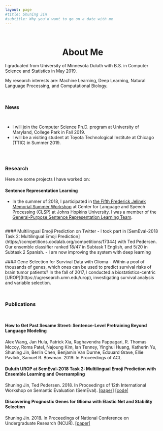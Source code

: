 ```yaml
---
layout: page
#title: Shuning Jin
#subtitle: Why you'd want to go on a date with me
---
```

<div style="height:1em"> </div>
<h1 style="text-align:center;">About Me</h1>

<p class="about-text">
<span class="fa fa-graduation-cap about-icon"></span>
I graduated from University of Minnesota Duluth with B.S. in Computer Science and Statistics in May 2019.
</p>

<p class="about-text">
<span class="fa fa-heart about-icon"></span>
My research interests are: Machine Learning, Deep Learning, Natural Language Processing, and Computational Biology.
</p>

<!--
<p class="about-text">
<span class="fa fa-globe about-icon"></span>
I am from <a href="https://en.wikipedia.org/wiki/Wenzhou">Wenzhou</a>, China.
My Chinese name is <img src="/img/my_chinese_name.png" alt="" style="height:30px;margin-bottom:10px;">.
</p>
-->
<!--<span style="font-family:STKaiti;font-weight:bold;">  </span>. -->


<div style="height:1em"> </div>

### News

<div style="height:1em"> </div>

- I will join the Computer Science Ph.D. program at University of Maryland, College Park in Fall 2019.
- I will be a visiting student at Toyota Technological Institute at Chicago (TTIC) in Summer 2019.

<div style="height:2em"> </div>

### Research

Here are some projects I have worked on:

#### Sentence Representation Learning
- In the summer of 2018, I participated in [the Fifth Frederick Jelinek Memorial Summer Workshop](https://www.clsp.jhu.edu/workshops/18-workshop/) at Center for Language and Speech Processing (CLSP) at Johns Hopkins University. I was a member of the [General-Purpose Sentence Representation Learning Team](https://jsalt18-sentence-repl.github.io).

<div style="height:1em"> </div>
#### Multilingual Emoji Prediction on Twitter
- I took part in [SemEval-2018 Task 2: Multilingual Emoji Prediction](https://competitions.codalab.org/competitions/17344) with Ted Pedersen. Our ensemble classifier ranked 18/47 in Subtask 1 English, and 5/20 in Subtask 2 Spanish.
- I am now improving the system with deep learning <span class="fa fa-magic"> </span>

<div style="height:1em"> </div>
#### Gene Selection for Survival Data with Glioma
- Within a pool of thousands of genes, which ones can be used to predict survival risks of brain tumor patients? In the fall of 2017, I conducted a biostatistics-centric [UROP](https://ugresearch.umn.edu/urop), investigating survival analysis and variable selection.

<div style="height:2em"> </div>

### Publications
<div style="height:1em"> </div>

<!--
#### Looking for ELMo's friends: Sentence-Level Pretraining Beyond Language Modeling
Samuel R. Bowman, Ellie Pavlick, Edouard Grave, Benjamin Van Durme, Alex Wang, Jan Hula, Patrick Xia, Raghavendra Pappagari, R. Thomas McCoy, Roma Patel, Najoung Kim, Ian Tenney, Yinghui Huang, Katherin Yu, Shuning Jin, Berlin Chen. 2018.
arXiv preprint.
[[paper]](https://arxiv.org/pdf/1812.10860.pdf)
[[code]](https://github.com/jsalt18-sentence-repl/jiant)
-->

#### How to Get Past Sesame Street: Sentence-Level Pretraining Beyond Language Modeling
Alex Wang, Jan Hula, Patrick Xia, Raghavendra Pappagari, R. Thomas Mccoy, Roma Patel, Najoung Kim, Ian Tenney, Yinghui Huang, Katherin Yu, Shuning Jin, Berlin Chen, Benjamin Van Durme, Edouard Grave, Ellie Pavlick, Samuel R. Bowman. 2019.
In Proceedings of ACL.

#### Duluth UROP at SemEval-2018 Task 2: Multilingual Emoji Prediction with Ensemble Learning and Oversampling
Shuning Jin, Ted Pedersen. 2018.
In Proceedings of 12th International Workshop on Semantic Evaluation (SemEval).
[[paper]](https://aclweb.org/anthology/S18-1077)
[[code]](https://github.com/shuningjin/SemEval2018-Task2-EmojiDetection)

#### Discovering Prognostic Genes for Glioma with Elastic Net and Stability Selection
Shuning Jin. 2018.
In Proceedings of National Conference on Undergraduate Research (NCUR).
[[paper]](http://www.ncurproceedings.org/ojs/index.php/NCUR2018/article/view/2687/1396)
